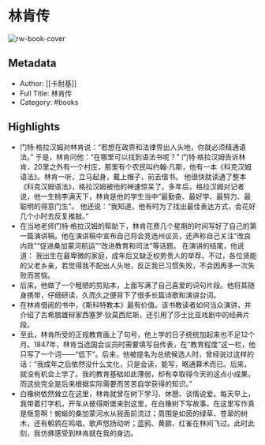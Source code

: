 # 林肯传

![rw-book-cover](https://wfqqreader-1252317822.image.myqcloud.com/cover/59/26541059/s_26541059.jpg)

## Metadata
- Author: [[卡耐基]]
- Full Title: 林肯传
- Category: #books

## Highlights
- 门特·格拉汉姆对林肯说：“若想在政界和法律界出人头地，你就必须精通语法。”
  于是，林肯问他：“在哪里可以找到语法书呢？”
  门特·格拉汉姆告诉林肯，20里之外有一个村庄，那里有个农民叫约翰·凡斯，他有一本《科克汉姆语法》。林肯一听，立马起身，戴上帽子，前去借书。
  他很快就读通了整本《科克汉姆语法》，格拉汉姆被他的神速惊呆了。多年后，格拉汉姆对记者说，他一生桃李满天下，林肯是他的学生当中“最勤奋、最好学、最努力、最聪明的得意门生”。
  他还说：“我知道，他有时为了找出最佳表达方式，会花好几个小时去反复推敲。”
- 在当地老师门特·格拉汉姆的帮助下，林肯花费几个星期的时间写好了自己的第一篇演讲稿。他在演讲稿中宣布自己将会竞选州议员，还声称自己关注“改良内政”“促进桑加蒙河航运”“改进教育和司法”等话题。
  在演讲的结尾，他说道：
  我出生在最卑微的家庭，成年后又缺乏权势贵人的举荐，不过，各位贤能的父老乡亲，若觉得我不配出人头地，反正我已习惯失败，不会因再多一次失败而苦恼。
- 后来，他做了一个粗陋的剪贴本，上面写满了自己喜爱的词句片段。他将其随身携带，仔细研读，久而久之便背下了很多长篇诗歌和演讲台词。
- 在林肯借阅的书中，《斯科特教本》最有价值。该书教读者如何当众演讲，并介绍了古希腊雄辩家西塞罗·狄莫西尼斯，还引用了莎士比亚戏剧中的经典片段。
- 至此，林肯所受的正规教育画上了句号，他上学的日子统统加起来也不足12个月。1847年，林肯当选国会议员时需要填写自传表，在“教育程度”这一栏，他只写了一个词——“低下”。后来，他被提名为总统候选人时，曾经说过这样的话：“我成年之后依然没什么文化，只是会读，能写，略通算术而已。后来，就没有机会上学了。我的教育基础如此薄弱，却有幸取得今天的这点小成果，而这些完全是后来根据实际需要而苦苦自学获得的知识。”
- 白橡树依然耸立在这里，林肯就曾在树下学习、休憩、谈情说爱。每天早上，我带着打字机，开车从彼得斯堡来到这里，在白橡树下写故事。在这里写作真是惬意啊！蜿蜒的桑加蒙河水从我面前流过；周围是如茵的绿草、苍翠的树木，还有鹌鹑在鸣唱，歌声悠扬动听；蓝鸦、黄鹂、红雀在林间飞过。此时此刻，我仿佛感受到林肯就在我的身边。
